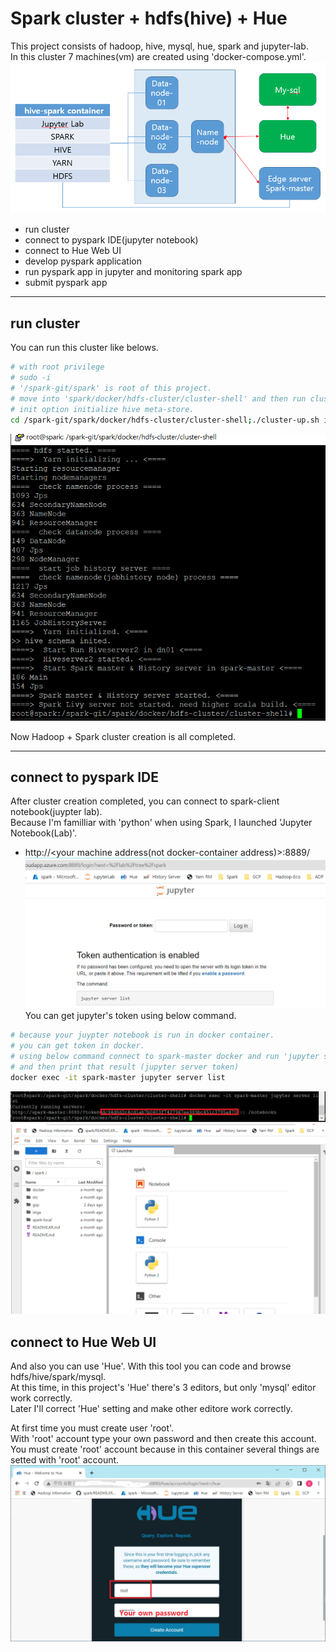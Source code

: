 # Spark cluster + hdfs(hive) + Hue  
This project consists of hadoop, hive, mysql, hue, spark and jupyter-lab.  
In this cluster 7 machines(vm) are created using 'docker-compose.yml'.  
![7 nodes in spark cluster](imgs/spark-cluster-nodes.png)  
  
- run cluster  
- connect to pyspark IDE(jupyter notebook)
- connect to Hue Web UI  
- develop pyspark application 
- run pyspark app in jupyter and monitoring spark app  
- submit pyspark app    
  
---   
## run cluster  
You can run this cluster like belows.  

```bash
# with root privilege  
# sudo -i  
# '/spark-git/spark' is root of this project. 
# move into 'spark/docker/hdfs-cluster/cluster-shell' and then run cluster-up shell with init option  
# init option initialize hive meta-store.  
cd /spark-git/spark/docker/hdfs-cluster/cluster-shell;./cluster-up.sh init 
```  
![cluster run completed](imgs/spark-cluster-up.png)   

Now Hadoop + Spark cluster creation is all completed.  
  
---  
## connect to pyspark IDE  
After cluster creation completed, you can connect to spark-client notebook(juypter lab).  
Because I'm familliar with 'python' when using Spark, I launched 'Jupyter Notebook(Lab)'.  
- http://<your machine address(not docker-container address)>:8889/   
![Jupyter Run](imgs/spark-cluster-jupyter.png)    
You can get jupyter's token using below command.  
```bash
# because your juypter notebook is run in docker container. 
# you can get token in docker.  
# using below command connect to spark-master docker and run 'jupyter server list' command in docker.  
# and then print that result (jupyter server token)
docker exec -it spark-master jupyter server list  
```
![Jupyter Token get](imgs/spark-cluster-jupyter-token.png)  
![Jupyter](imgs/spark-cluster-jupyter-page.png)   
  
## connect to Hue Web UI   
And also you can use 'Hue'. 
With this tool you can code and browse hdfs/hive/spark/mysql.  
At this time, in this project's 'Hue' there's 3 editors, but only 'mysql' editor work correctly.  
Later I'll correct 'Hue' setting and make other editore work correctly.  
  
At first time you must create user 'root'.  
With 'root' account type your own password and then create this account.  
You must create 'root' account because in this container several things are setted with 'root' account.  
![Hue](imgs/spark-cluster-hue.png)    


